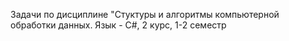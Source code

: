 Задачи по дисциплине "Стуктуры и алгоритмы компьютерной обработки данных. Язык - C#, 2 курс, 1-2 семестр
